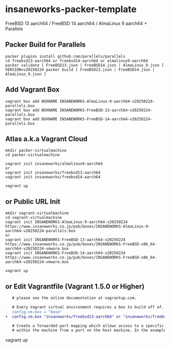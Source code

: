 insaneworks-packer-template
=============

FreeBSD 13 aarch64 / FreeBSD 14 aarch64 / AlmaLinux 9 aarch64 + Parallels

## Packer Build for Parallels

```
packer plugins install github.com/parallels/parallels
cd freebsd13-aarch64 or freebsd14-aarch64 or almalinux9-aarch64
packer validate [ FreeBSD13.json | FreeBSD14.json | AlmaLinux_9.json ]
VERSION=v20250224 packer build [ FreeBSD13.json | FreeBSD14.json | AlmaLinux_9.json ]
```

## Add Vagrant Box

```
vagrant box add BOXNAME INSANEWORKS-AlmaLinux-9-aarch64-v20250224-parallels.box
vagrant box add BOXNAME INSANEWORKS-FreeBSD-13-aarch64-v20250224-parallels.box
vagrant box add BOXNAME INSANEWORKS-FreeBSD-14-aarch64-v20250224-parallels.box
```

## Atlas a.k.a Vagrant Cloud


```
mkdir packer-virtualmachine
cd packer-virtualmachine

vagrant init insaneworks/almalinux9-aarch64
or
vagrant init insaneworks/freebsd13-aarch64
vagrant init insaneworks/freebsd14-aarch64
```

```
vagrant up
```


## or Public URL Init


```
mkdir vagrant-virtualmachine
cd vagrant-virtualmachine
vagrant init INSANEWORKS-AlmaLinux-9-aarch64-v20250224 https://www.insaneworks.co.jp/pub/boxes/INSANEWORKS-AlmaLinux-9-aarch64-v20250224-parallels.box
or
vagrant init INSANEWORKS-FreeBSD-13-aarch64-v20250224 https://www.insaneworks.co.jp/pub/boxes/INSANEWORKS-FreeBSD-x86_64-aarch64-v20250224-vmware.box
vagrant init INSANEWORKS-FreeBSD-14-aarch64-v20250224 https://www.insaneworks.co.jp/pub/boxes/INSANEWORKS-FreeBSD-x86_64-aarch64-v20250224-vmware.box
```

```
vagrant up
```

## or Edit Vagrantfile (Vagrant 1.5.0 or Higher)

```diff
   # please see the online documentation at vagrantup.com.

   # Every Vagrant virtual environment requires a box to build off of.
-  config.vm.box = "base"
+  config.vm.box "insaneworks/freebsd13-aarch64" or "insaneworks/freebsd14-aarch64" or "insaneworks/almalinux9-aarch64"

   # Create a forwarded port mapping which allows access to a specific port
   # within the machine from a port on the host machine. In the example below,
```

vagrant up
